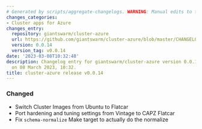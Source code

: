 ```yaml
---
# Generated by scripts/aggregate-changelogs. WARNING: Manual edits to this files will be overwritten.
changes_categories:
- Cluster apps for Azure
changes_entry:
  repository: giantswarm/cluster-azure
  url: https://github.com/giantswarm/cluster-azure/blob/master/CHANGELOG.md#0014---2023-03-08
  version: 0.0.14
  version_tag: v0.0.14
date: '2023-03-08T10:32:48'
description: Changelog entry for giantswarm/cluster-azure version 0.0.14, published
  on 08 March 2023, 10:32.
title: cluster-azure release v0.0.14
---
```


### Changed
- Switch Cluster Images from Ubuntu to Flatcar
- Port hardening and tuning settings from Vintage to CAPZ Flatcar
- Fix `schema-normalize` Make target to actually do the normalize
